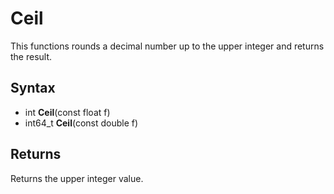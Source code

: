 # Ceil #
This functions rounds a decimal number up to the upper integer and returns the result.

## Syntax ##
- int **Ceil**(const float f)
- int64_t **Ceil**(const double f)

## Returns ##
Returns the upper integer value.